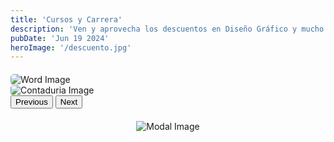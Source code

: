 ```yaml
---
title: 'Cursos y Carrera'
description: 'Ven y aprovecha los descuentos en Diseño Gráfico y mucho más.'
pubDate: 'Jun 19 2024'
heroImage: '/descuento.jpg'
---
```


<div id="carouselExample" class="carousel slide" data-bs-ride="carousel">
    <div class="carousel-inner">
        <div class="carousel-item active">
            <img src="/word.jpg" class="d-block w-100" alt="Word Image" data-bs-toggle="modal" data-bs-target="#imageModal" onclick="openModal(this, 'Esta es la biografía para la imagen de Word.')">
        </div>
        <div class="carousel-item">
            <img src="/contaduria.jpg" class="d-block w-100" alt="Contaduria Image" data-bs-toggle="modal" data-bs-target="#imageModal" onclick="openModal(this, 'Esta es la biografía para la imagen de Contaduría.')">
        </div>
    </div>
    <button class="carousel-control-prev" type="button" data-bs-target="#carouselExample" data-bs-slide="prev">
        <span class="carousel-control-prev-icon" aria-hidden="true"></span>
        <span class="visually-hidden">Previous</span>
    </button>
    <button class="carousel-control-next" type="button" data-bs-target="#carouselExample" data-bs-slide="next">
        <span class="carousel-control-next-icon" aria-hidden="true"></span>
        <span class="visually-hidden">Next</span>
    </button>
</div>

<!-- Modal -->
<div class="modal fade" id="imageModal" tabindex="-1" aria-labelledby="imageModalLabel" aria-hidden="true">
    <div class="modal-dialog modal-lg">
        <div class="modal-content">
            <div class="modal-body text-center"> <!-- Centramos el texto -->
                <img id="modalImage" src="" class="img-fluid" alt="Modal Image">
                <p id="modalBio" class="mt-3"></p> <!-- Aquí se mostrará la biografía -->
            </div>
        </div>
    </div>
</div>

<style>
.carousel {
    max-width: 600px; /* Ancho máximo para el carrusel */
    margin: 20px auto; /* Centrar el carrusel */
}

.carousel-item img {
    object-fit: cover; /* Asegura que la imagen se ajuste sin distorsionarse */
    border-radius: 5px; /* Bordes redondeados */
}

.modal-body {
    display: flex;
    flex-direction: column; /* Disposición en columna */
    align-items: center; /* Centrar horizontalmente */
    justify-content: center; /* Centrar verticalmente */
}

.modal-body img {
    max-width: 100%; /* Asegura que la imagen no exceda el ancho del modal */
    height: auto; /* Mantiene la proporción de la imagen */
}
</style>

<!-- Asegúrate de incluir Bootstrap CSS y JS en tu proyecto -->
<link href="https://cdn.jsdelivr.net/npm/bootstrap@5.1.3/dist/css/bootstrap.min.css" rel="stylesheet">
<script src="https://cdn.jsdelivr.net/npm/bootstrap@5.1.3/dist/js/bootstrap.bundle.min.js"></script>

<script>
function openModal(image, bio) {
    const modalImage = document.getElementById('modalImage');
    const modalBio = document.getElementById('modalBio');
    modalImage.src = image.src; // Establece la fuente de la imagen del modal a la de la imagen clicada
    modalBio.textContent = bio; // Establece el texto de la biografía
}
</script>
